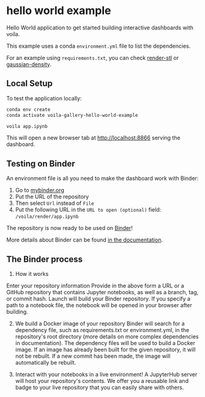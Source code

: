 # hello world example

Hello World application to get started building interactive dashboards with voila.

This example uses a conda `environment.yml` file to list the dependencies.

For an example using `requirements.txt`, you can check [render-stl](https://github.com/voila-gallery/render-stl) or [gaussian-density](https://github.com/voila-gallery/gaussian-density).


## Local Setup


To test the application locally:

```bash
conda env create
conda activate voila-gallery-hello-world-example

voila app.ipynb
```

This will open a new browser tab at [http://localhost:8866](http://localhost:8866) serving the dashboard.


## Testing on Binder


An environment file is all you need to make the dashboard work with Binder:

1. Go to [mybinder.org](https://mybinder.org)
2. Put the URL of the repository
3. Then select `Url` instead of `File`
4. Put the following URL in the `URL to open (optional)` field: `/voila/render/app.ipynb`

The repository is now ready to be used on [Binder](https://mybinder.org)!

More details about Binder can be found [in the documentation](https://mybinder.readthedocs.io/en/latest/introduction.html#preparing-a-repository-for-binder).

## The Binder process

1. How it works

Enter your repository information
Provide in the above form a URL or a GitHub repository that contains Jupyter notebooks, as well as a branch, tag, or commit hash. Launch will build your Binder repository. If you specify a path to a notebook file, the notebook will be opened in your browser after building.

2. We build a Docker image of your repository
Binder will search for a dependency file, such as requirements.txt or environment.yml, in the repository's root directory (more details on more complex dependencies in documentation). The dependency files will be used to build a Docker image. If an image has already been built for the given repository, it will not be rebuilt. If a new commit has been made, the image will automatically be rebuilt.

3. Interact with your notebooks in a live environment!
A JupyterHub server will host your repository's contents. We offer you a reusable link and badge to your live repository that you can easily share with others.
